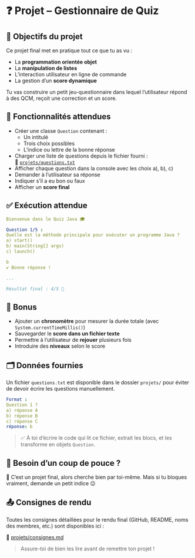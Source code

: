 # ❓ Projet – Gestionnaire de Quiz

## 🎯 Objectifs du projet

Ce projet final met en pratique tout ce que tu as vu :

- La **programmation orientée objet**
- La **manipulation de listes**
- L’interaction utilisateur en ligne de commande
- La gestion d’un **score dynamique**

Tu vas construire un petit jeu-questionnaire dans lequel l’utilisateur répond à des QCM, reçoit une correction et un score.

## 🧩 Fonctionnalités attendues

- Créer une classe `Question` contenant :
  - Un intitulé
  - Trois choix possibles
  - L’indice ou lettre de la bonne réponse
- Charger une liste de questions depuis le fichier fourni :  
  📄 [`projets/questions.txt`](questions.txt)
- Afficher chaque question dans la console avec les choix a), b), c)
- Demander à l’utilisateur sa réponse
- Indiquer s’il a eu bon ou faux
- Afficher un **score final**

## ✅ Exécution attendue

```yaml
Bienvenue dans le Quiz Java 🎓

Question 1/5 :
Quelle est la méthode principale pour exécuter un programme Java ?
a) start()
b) main(String[] args)
c) launch()

b
✔️ Bonne réponse !

...

Résultat final : 4/5 🎉
```

## 🧠 Bonus

- Ajouter un **chronomètre** pour mesurer la durée totale (avec `System.currentTimeMillis()`)
- Sauvegarder le **score dans un fichier texte**
- Permettre à l’utilisateur de **rejouer** plusieurs fois
- Introduire des **niveaux** selon le score

## 🗂️ Données fournies

Un fichier `questions.txt` est disponible dans le dossier `projets/` pour éviter de devoir écrire les questions manuellement.

```yaml
Format :
Question 1 ?
a) réponse A
b) réponse B
c) réponse C
réponse: b
```

> ✅ À toi d’écrire le code qui lit ce fichier, extrait les blocs, et les transforme en objets `Question`.

## 🧩 Besoin d’un coup de pouce ?

🧠 C’est un projet final, alors cherche bien par toi-même. Mais si tu bloques vraiment, demande un petit indice 😉

## 📤 Consignes de rendu

Toutes les consignes détaillées pour le rendu final (GitHub, README, noms des membres, etc.) sont disponibles ici :

📄 [projets/consignes.md](consignes.md)

> Assure-toi de bien les lire avant de remettre ton projet !
